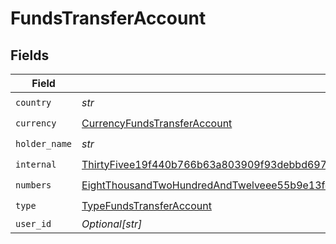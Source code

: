 # FundsTransferAccount


## Fields

| Field                                                                                                                                                                                                               | Type                                                                                                                                                                                                                | Required                                                                                                                                                                                                            | Description                                                                                                                                                                                                         |
| ------------------------------------------------------------------------------------------------------------------------------------------------------------------------------------------------------------------- | ------------------------------------------------------------------------------------------------------------------------------------------------------------------------------------------------------------------- | ------------------------------------------------------------------------------------------------------------------------------------------------------------------------------------------------------------------- | ------------------------------------------------------------------------------------------------------------------------------------------------------------------------------------------------------------------- |
| `country`                                                                                                                                                                                                           | *str*                                                                                                                                                                                                               | :heavy_check_mark:                                                                                                                                                                                                  | N/A                                                                                                                                                                                                                 |
| `currency`                                                                                                                                                                                                          | [CurrencyFundsTransferAccount](../../models/shared/currencyfundstransferaccount.md)                                                                                                                                 | :heavy_check_mark:                                                                                                                                                                                                  | N/A                                                                                                                                                                                                                 |
| `holder_name`                                                                                                                                                                                                       | *str*                                                                                                                                                                                                               | :heavy_check_mark:                                                                                                                                                                                                  | N/A                                                                                                                                                                                                                 |
| `internal`                                                                                                                                                                                                          | [ThirtyFivee19f440b766b63a803909f93debbd6971f4c581457e6e66b0b7313eed6ccbc](../../models/shared/thirtyfivee19f440b766b63a803909f93debbd6971f4c581457e6e66b0b7313eed6ccbc.md)                                         | :heavy_check_mark:                                                                                                                                                                                                  | N/A                                                                                                                                                                                                                 |
| `numbers`                                                                                                                                                                                                           | [EightThousandTwoHundredAndTwelveee55b9e13fc32935c9417826f64b3550a203b665a04aacb02c4cac363c1f](../../models/shared/eightthousandtwohundredandtwelveee55b9e13fc32935c9417826f64b3550a203b665a04aacb02c4cac363c1f.md) | :heavy_check_mark:                                                                                                                                                                                                  | N/A                                                                                                                                                                                                                 |
| `type`                                                                                                                                                                                                              | [TypeFundsTransferAccount](../../models/shared/typefundstransferaccount.md)                                                                                                                                         | :heavy_check_mark:                                                                                                                                                                                                  | N/A                                                                                                                                                                                                                 |
| `user_id`                                                                                                                                                                                                           | *Optional[str]*                                                                                                                                                                                                     | :heavy_minus_sign:                                                                                                                                                                                                  | N/A                                                                                                                                                                                                                 |